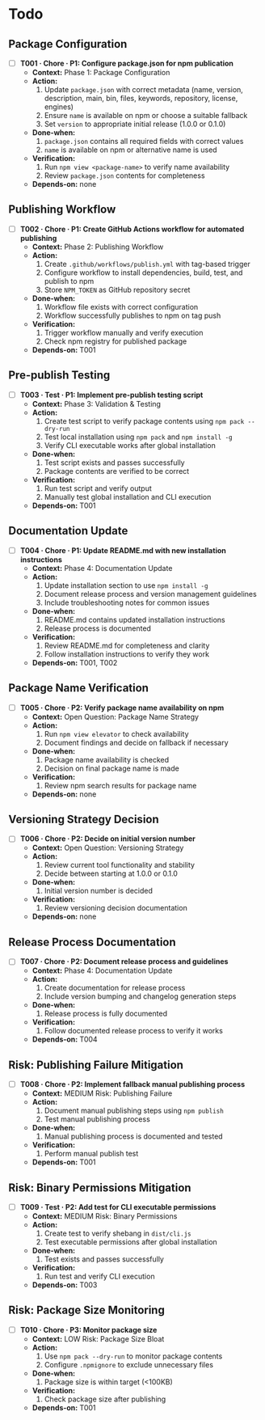 # Todo

## Package Configuration

- [ ] **T001 · Chore · P1: Configure package.json for npm publication**
  - **Context:** Phase 1: Package Configuration
  - **Action:**
    1. Update `package.json` with correct metadata (name, version, description, main, bin, files, keywords, repository, license, engines)
    2. Ensure `name` is available on npm or choose a suitable fallback
    3. Set `version` to appropriate initial release (1.0.0 or 0.1.0)
  - **Done‑when:**
    1. `package.json` contains all required fields with correct values
    2. `name` is available on npm or alternative name is used
  - **Verification:**
    1. Run `npm view <package-name>` to verify name availability
    2. Review `package.json` contents for completeness
  - **Depends‑on:** none

## Publishing Workflow

- [ ] **T002 · Chore · P1: Create GitHub Actions workflow for automated publishing**
  - **Context:** Phase 2: Publishing Workflow
  - **Action:**
    1. Create `.github/workflows/publish.yml` with tag-based trigger
    2. Configure workflow to install dependencies, build, test, and publish to npm
    3. Store `NPM_TOKEN` as GitHub repository secret
  - **Done‑when:**
    1. Workflow file exists with correct configuration
    2. Workflow successfully publishes to npm on tag push
  - **Verification:**
    1. Trigger workflow manually and verify execution
    2. Check npm registry for published package
  - **Depends‑on:** T001

## Pre-publish Testing

- [ ] **T003 · Test · P1: Implement pre-publish testing script**
  - **Context:** Phase 3: Validation & Testing
  - **Action:**
    1. Create test script to verify package contents using `npm pack --dry-run`
    2. Test local installation using `npm pack` and `npm install -g`
    3. Verify CLI executable works after global installation
  - **Done‑when:**
    1. Test script exists and passes successfully
    2. Package contents are verified to be correct
  - **Verification:**
    1. Run test script and verify output
    2. Manually test global installation and CLI execution
  - **Depends‑on:** T001

## Documentation Update

- [ ] **T004 · Chore · P1: Update README.md with new installation instructions**
  - **Context:** Phase 4: Documentation Update
  - **Action:**
    1. Update installation section to use `npm install -g`
    2. Document release process and version management guidelines
    3. Include troubleshooting notes for common issues
  - **Done‑when:**
    1. README.md contains updated installation instructions
    2. Release process is documented
  - **Verification:**
    1. Review README.md for completeness and clarity
    2. Follow installation instructions to verify they work
  - **Depends‑on:** T001, T002

## Package Name Verification

- [ ] **T005 · Chore · P2: Verify package name availability on npm**
  - **Context:** Open Question: Package Name Strategy
  - **Action:**
    1. Run `npm view elevator` to check availability
    2. Document findings and decide on fallback if necessary
  - **Done‑when:**
    1. Package name availability is checked
    2. Decision on final package name is made
  - **Verification:**
    1. Review npm search results for package name
  - **Depends‑on:** none

## Versioning Strategy Decision

- [ ] **T006 · Chore · P2: Decide on initial version number**
  - **Context:** Open Question: Versioning Strategy
  - **Action:**
    1. Review current tool functionality and stability
    2. Decide between starting at 1.0.0 or 0.1.0
  - **Done‑when:**
    1. Initial version number is decided
  - **Verification:**
    1. Review versioning decision documentation
  - **Depends‑on:** none

## Release Process Documentation

- [ ] **T007 · Chore · P2: Document release process and guidelines**
  - **Context:** Phase 4: Documentation Update
  - **Action:**
    1. Create documentation for release process
    2. Include version bumping and changelog generation steps
  - **Done‑when:**
    1. Release process is fully documented
  - **Verification:**
    1. Follow documented release process to verify it works
  - **Depends‑on:** T004

## Risk: Publishing Failure Mitigation

- [ ] **T008 · Chore · P2: Implement fallback manual publishing process**
  - **Context:** MEDIUM Risk: Publishing Failure
  - **Action:**
    1. Document manual publishing steps using `npm publish`
    2. Test manual publishing process
  - **Done‑when:**
    1. Manual publishing process is documented and tested
  - **Verification:**
    1. Perform manual publish test
  - **Depends‑on:** T001

## Risk: Binary Permissions Mitigation

- [ ] **T009 · Test · P2: Add test for CLI executable permissions**
  - **Context:** MEDIUM Risk: Binary Permissions
  - **Action:**
    1. Create test to verify shebang in `dist/cli.js`
    2. Test executable permissions after global installation
  - **Done‑when:**
    1. Test exists and passes successfully
  - **Verification:**
    1. Run test and verify CLI execution
  - **Depends‑on:** T003

## Risk: Package Size Monitoring

- [ ] **T010 · Chore · P3: Monitor package size**
  - **Context:** LOW Risk: Package Size Bloat
  - **Action:**
    1. Use `npm pack --dry-run` to monitor package contents
    2. Configure `.npmignore` to exclude unnecessary files
  - **Done‑when:**
    1. Package size is within target (<100KB)
  - **Verification:**
    1. Check package size after publishing
  - **Depends‑on:** T001
